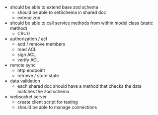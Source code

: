 - should be able to extend base zod schema
  - should be able to setSchema in shared doc
  - extend zod
- should be able to call service methods from within model class (static method)
  - CRUD
- authorization / acl
  - add / remove members
  - read ACL
  - sign ACL
  - verify ACL
- remote sync
  - http endpoint
  - retrieve / store state
- data validation
  - each shared doc should have a method that checks the data matches the zod schema
- websocket server
  - create client script for testing
  - should be able to manage connections